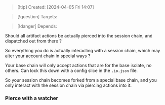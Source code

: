 
>[!tip] Created: [2024-04-05 Fri 14:07]

>[!question] Targets: 

>[!danger] Depends: 

Should all artifact actions be actually pierced into the session chain, and dispatched out from there ?

So everything you do is actually interacting with a session chain, which may alter your account chain in special ways ?

Your base chain will only accept actions that are for the base isolate, no others.  Can lock this down with a config slice in the `.io.json` file.

So your session chain becomes forked from a special base chain, and you only interact with the session chain via piercing actions into it.

### Pierce with a watcher

## 

